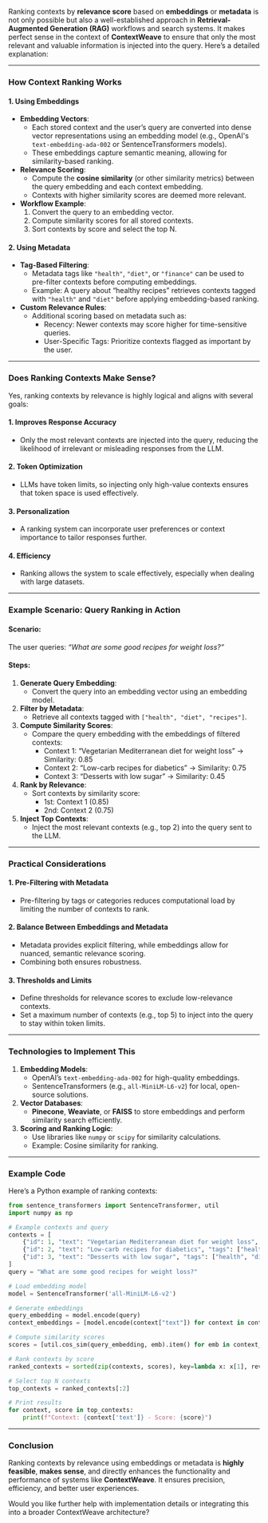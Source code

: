 Ranking contexts by **relevance score** based on **embeddings** or **metadata** is not only possible but also a well-established approach in **Retrieval-Augmented Generation (RAG)** workflows and search systems. It makes perfect sense in the context of **ContextWeave** to ensure that only the most relevant and valuable information is injected into the query. Here’s a detailed explanation:

---
### **How Context Ranking Works**

#### **1. Using Embeddings**
- **Embedding Vectors**:
    - Each stored context and the user’s query are converted into dense vector representations using an embedding model (e.g., OpenAI's `text-embedding-ada-002` or SentenceTransformers models).
    - These embeddings capture semantic meaning, allowing for similarity-based ranking.
- **Relevance Scoring**:
    - Compute the **cosine similarity** (or other similarity metrics) between the query embedding and each context embedding.
    - Contexts with higher similarity scores are deemed more relevant.
- **Workflow Example**:
    1. Convert the query to an embedding vector.
    2. Compute similarity scores for all stored contexts.
    3. Sort contexts by score and select the top N.

#### **2. Using Metadata**
- **Tag-Based Filtering**:
    - Metadata tags like `"health"`, `"diet"`, or `"finance"` can be used to pre-filter contexts before computing embeddings.
    - Example: A query about “healthy recipes” retrieves contexts tagged with `"health"` and `"diet"` before applying embedding-based ranking.
- **Custom Relevance Rules**:
    - Additional scoring based on metadata such as:
        - Recency: Newer contexts may score higher for time-sensitive queries.
        - User-Specific Tags: Prioritize contexts flagged as important by the user.

---

### **Does Ranking Contexts Make Sense?**
Yes, ranking contexts by relevance is highly logical and aligns with several goals:
#### **1. Improves Response Accuracy**
- Only the most relevant contexts are injected into the query, reducing the likelihood of irrelevant or misleading responses from the LLM.
#### **2. Token Optimization**
- LLMs have token limits, so injecting only high-value contexts ensures that token space is used effectively.
#### **3. Personalization**
- A ranking system can incorporate user preferences or context importance to tailor responses further.
#### **4. Efficiency**
- Ranking allows the system to scale effectively, especially when dealing with large datasets.

---
### **Example Scenario: Query Ranking in Action**
#### **Scenario**:
The user queries: _“What are some good recipes for weight loss?”_
#### **Steps**:
1. **Generate Query Embedding**:
    - Convert the query into an embedding vector using an embedding model.
2. **Filter by Metadata**:
    - Retrieve all contexts tagged with `["health", "diet", "recipes"]`.
3. **Compute Similarity Scores**:
    - Compare the query embedding with the embeddings of filtered contexts:
        - Context 1: “Vegetarian Mediterranean diet for weight loss” → Similarity: 0.85
        - Context 2: “Low-carb recipes for diabetics” → Similarity: 0.75
        - Context 3: “Desserts with low sugar” → Similarity: 0.45
4. **Rank by Relevance**:
    - Sort contexts by similarity score:
        - 1st: Context 1 (0.85)
        - 2nd: Context 2 (0.75)
5. **Inject Top Contexts**:
    - Inject the most relevant contexts (e.g., top 2) into the query sent to the LLM.

---
### **Practical Considerations**
#### **1. Pre-Filtering with Metadata**
- Pre-filtering by tags or categories reduces computational load by limiting the number of contexts to rank.
#### **2. Balance Between Embeddings and Metadata**
- Metadata provides explicit filtering, while embeddings allow for nuanced, semantic relevance scoring.
- Combining both ensures robustness.
#### **3. Thresholds and Limits**
- Define thresholds for relevance scores to exclude low-relevance contexts.
- Set a maximum number of contexts (e.g., top 5) to inject into the query to stay within token limits.

---
### **Technologies to Implement This**
1. **Embedding Models**:
    - OpenAI’s `text-embedding-ada-002` for high-quality embeddings.
    - SentenceTransformers (e.g., `all-MiniLM-L6-v2`) for local, open-source solutions.
2. **Vector Databases**:
    - **Pinecone**, **Weaviate**, or **FAISS** to store embeddings and perform similarity search efficiently.
3. **Scoring and Ranking Logic**:
    - Use libraries like `numpy` or `scipy` for similarity calculations.
    - Example: Cosine similarity for ranking.

---
### **Example Code**
Here’s a Python example of ranking contexts:

```python
from sentence_transformers import SentenceTransformer, util
import numpy as np

# Example contexts and query
contexts = [
    {"id": 1, "text": "Vegetarian Mediterranean diet for weight loss", "tags": ["health", "diet"]},
    {"id": 2, "text": "Low-carb recipes for diabetics", "tags": ["health", "diet"]},
    {"id": 3, "text": "Desserts with low sugar", "tags": ["health", "diet", "recipes"]}
]
query = "What are some good recipes for weight loss?"

# Load embedding model
model = SentenceTransformer('all-MiniLM-L6-v2')

# Generate embeddings
query_embedding = model.encode(query)
context_embeddings = [model.encode(context["text"]) for context in contexts]

# Compute similarity scores
scores = [util.cos_sim(query_embedding, emb).item() for emb in context_embeddings]

# Rank contexts by score
ranked_contexts = sorted(zip(contexts, scores), key=lambda x: x[1], reverse=True)

# Select top N contexts
top_contexts = ranked_contexts[:2]

# Print results
for context, score in top_contexts:
    print(f"Context: {context['text']} - Score: {score}")
```

---
### **Conclusion**
Ranking contexts by relevance using embeddings or metadata is **highly feasible**, **makes sense**, and directly enhances the functionality and performance of systems like **ContextWeave**. It ensures precision, efficiency, and better user experiences.

Would you like further help with implementation details or integrating this into a broader ContextWeave architecture?